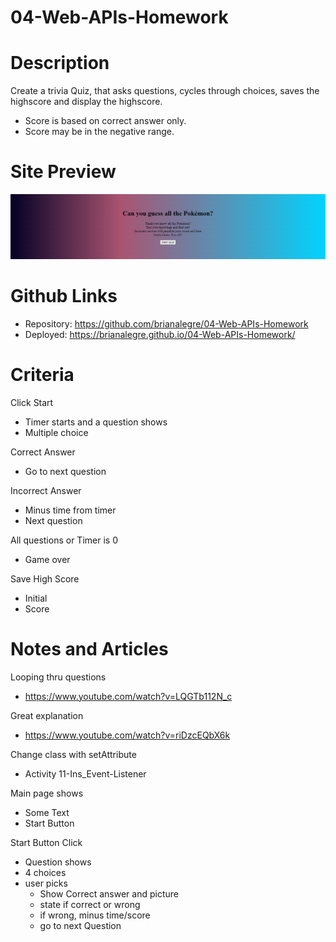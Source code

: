 # 04-Web-APIs-Homework

# Description
Create a trivia Quiz, that asks questions, cycles through choices, saves the highscore and display the highscore. 

- Score is based on correct answer only.
- Score may be in the negative range.

# Site Preview
<p align="center">
    <img alt="Site Preview" src="./assets/images/SitePreview.png">
</p>

# Github Links
- Repository: https://github.com/brianalegre/04-Web-APIs-Homework
- Deployed: https://brianalegre.github.io/04-Web-APIs-Homework/

# Criteria
Click Start
- Timer starts and a question shows
- Multiple choice

Correct Answer
- Go to next question

Incorrect Answer
- Minus time from timer
- Next question

All questions or Timer is 0
- Game over

Save High Score
- Initial
- Score


# Notes and Articles
Looping thru questions
 - https://www.youtube.com/watch?v=LQGTb112N_c

Great explanation
 - https://www.youtube.com/watch?v=riDzcEQbX6k

Change class with setAttribute
 - Activity 11-Ins_Event-Listener

Main page shows
- Some Text
- Start Button

Start Button Click
- Question shows
- 4 choices 
- user picks
  - Show Correct answer and picture
  - state if correct or wrong
  - if wrong, minus time/score
  - go to next Question


